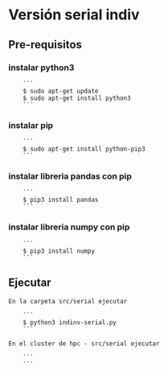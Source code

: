# Versión serial indiv

## Pre-requisitos

### instalar python3

        ```
        $ sudo apt-get update
        $ sudo apt-get install python3
        ```

### instalar pip

        ```
        $ sudo apt-get install python-pip3
        ```

### instalar libreria pandas con pip

        ```
        $ pip3 install pandas
        ```

### instalar libreria numpy con pip

        ```
        $ pip3 install numpy
        ```

## Ejecutar

    En la carpeta src/serial ejecutar

        ```
        $ python3 indinv-serial.py
        ```

    En el cluster de hpc - src/serial ejecutar

        ```
        ```

